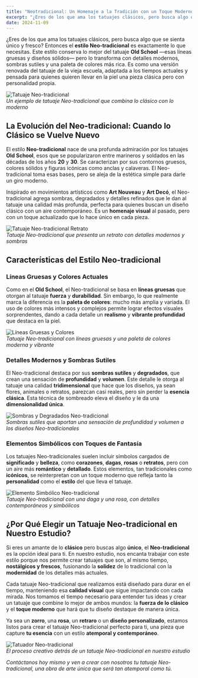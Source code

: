 ```yaml
---
title: "Neotradicional: Un Homenaje a la Tradición con un Toque Moderno"
excerpt: "¿Eres de los que ama los tatuajes clásicos, pero busca algo que se sienta único y fresco? Entonces el estilo Neo-tradicional es exactamente lo que necesitas."
date: 2024-11-09
---
```


¿Eres de los que ama los tatuajes clásicos, pero busca algo que se sienta único y fresco? Entonces el **estilo Neo-tradicional** es exactamente lo que necesitas. Este estilo conserva lo mejor del tatuaje **Old School** —esas líneas gruesas y diseños sólidos— pero lo transforma con detalles modernos, sombras sutiles y una paleta de colores más rica. Es como una versión renovada del tatuaje de la vieja escuela, adaptada a los tiempos actuales y pensada para quienes quieren llevar en la piel una pieza clásica pero con personalidad propia.

![Tatuaje Neo-tradicional](https://via.placeholder.com/1200x600?text=Tatuaje+Neo-tradicional)  
*Un ejemplo de tatuaje Neo-tradicional que combina lo clásico con lo moderno*


## La Evolución del Neo-tradicional: Cuando lo Clásico se Vuelve Nuevo

El estilo **Neo-tradicional** nace de una profunda admiración por los tatuajes **Old School**, esos que se popularizaron entre marineros y soldados en las décadas de los años **20** y **30**. Se caracterizan por sus contornos gruesos, colores sólidos y figuras icónicas como anclas y calaveras. El Neo-tradicional toma esas bases, pero se aleja de la estética simple para darle un giro moderno.

Inspirado en movimientos artísticos como **Art Nouveau** y **Art Decó**, el Neo-tradicional agrega sombras, degradados y detalles refinados que le dan al tatuaje una calidad más profunda, perfecta para quienes buscan un diseño clásico con un aire contemporáneo. Es un **homenaje visual** al pasado, pero con un toque actualizado que lo hace único en cada pieza.

![Tatuaje Neo-tradicional Retrato](https://via.placeholder.com/1200x600?text=Tatuaje+Neo-tradicional+Retrato)  
*Tatuaje Neo-tradicional que presenta un retrato con detalles modernos y sombras*


## Características del Estilo Neo-tradicional

### Líneas Gruesas y Colores Actuales

Como en el **Old School**, el Neo-tradicional se basa en **líneas gruesas** que otorgan al tatuaje **fuerza** y **durabilidad**. Sin embargo, lo que realmente marca la diferencia es la **paleta de colores**: mucho más amplia y variada. El uso de colores más intensos y complejos permite lograr efectos visuales sorprendentes, dando a cada detalle un **realismo** y **vibrante profundidad** que destaca en la piel.

![Líneas Gruesas y Colores](https://via.placeholder.com/1200x600?text=Líneas+Gruesas+Y+Colores+Neo-tradicional)  
*Tatuaje Neo-tradicional con líneas gruesas y una paleta de colores moderna y vibrante*

### Detalles Modernos y Sombras Sutiles

El Neo-tradicional destaca por sus **sombras sutiles** y **degradados**, que crean una sensación de **profundidad** y **volumen**. Este detalle le otorga al tatuaje una calidad **tridimensional** que hace que los diseños, ya sean flores, animales o retratos, parezcan casi reales, pero sin perder la **esencia clásica**. Esta técnica de sombreado eleva el diseño y le da una **dimensionalidad única**.

![Sombras y Degradados Neo-tradicional](https://via.placeholder.com/1200x600?text=Sombras+Y+Degradados+Neo-tradicional)  
*Sombras sutiles que aportan una sensación de profundidad y volumen a los diseños Neo-tradicionales*

### Elementos Simbólicos con Toques de Fantasía

Los tatuajes Neo-tradicionales suelen incluir símbolos cargados de **significado** y **belleza**, como **corazones**, **dagas**, **rosas** o **retratos**, pero con un aire más **romántico** y **detallado**. Estos elementos, tan tradicionales como **icónicos**, se reinterpretan con un toque moderno que refleja tanto la **personalidad** como el **estilo** del que lleva el tatuaje.

![Elemento Simbólico Neo-tradicional](https://via.placeholder.com/1200x600?text=Elemento+Simb%C3%B3lico+Neo-tradicional)  
*Tatuaje Neo-tradicional con una daga y una rosa, con detalles contemporáneos y simbólicos*


## ¿Por Qué Elegir un Tatuaje Neo-tradicional en Nuestro Estudio?

Si eres un amante de lo **clásico** pero buscas algo **único**, el **Neo-tradicional** es la opción ideal para ti. En nuestro estudio, nos encanta trabajar con este estilo porque nos permite crear tatuajes que son, al mismo tiempo, **nostálgicos y frescos**, fusionando la **solidez** de lo tradicional con la **modernidad** de los detalles más actuales.

Cada tatuaje Neo-tradicional que realizamos está diseñado para durar en el tiempo, manteniendo esa **calidad visual** que sigue impactando con cada mirada. Nos tomamos el tiempo necesario para entender tus ideas y crear un tatuaje que combine lo mejor de ambos mundos: la **fuerza de lo clásico** y el **toque moderno** que hará que tu diseño destaque de manera única.

Ya sea un **zorro**, una **rosa**, un **retraro** o un **diseño personalizado**, estamos listos para crear el tatuaje Neo-tradicional perfecto para ti, una pieza que capture **tu esencia** con un estilo **atemporal y contemporáneo**.

![Tatuador Neo-tradicional](https://via.placeholder.com/1200x600?text=Tatuador+Neo-tradicional)  
*El proceso creativo detrás de un tatuaje Neo-tradicional en nuestro estudio*


*Contáctanos hoy mismo y ven a crear con nosotros tu tatuaje Neo-tradicional, una obra de arte única que será tan atemporal como tú.*
